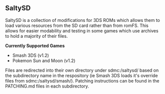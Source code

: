## SaltySD

SaltySD is a collection of modifications for 3DS ROMs which allows them to load various resources from the SD card rather than from romFS. This allows for easier modability and testing in some games which use archives to hold a majority of their files.

**Currently Supported Games**

 * Smash 3DS (v1.2)
 * Pokemon Sun and Moon (v1.2)

Files are redirected into their own directory under sdmc:/saltysd/ based on the subdirectory name in the respository (ie Smash 3DS loads it's override files from sdmc:/saltysd/smash/). Patching instructions can be found in the PATCHING.md files in each subdirectory.

